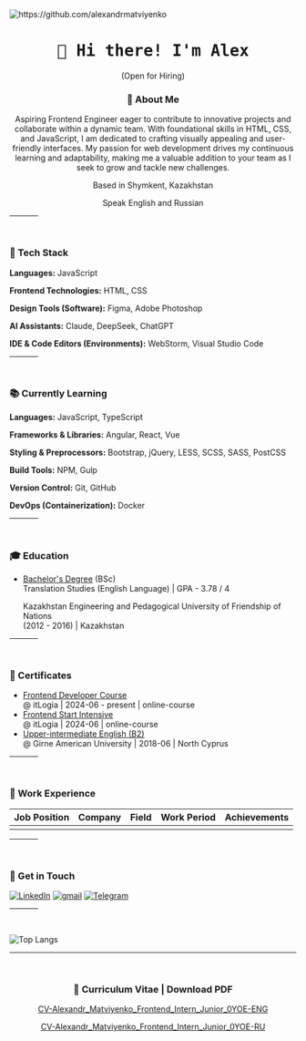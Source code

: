 <img src="https://komarev.com/ghpvc/?username=alexandrmatviyenko" alt="https://github.com/alexandrmatviyenko" />

<h1 align="center">
  <samp> 👋 Hi there! I'm Alex </samp>
</h1>

<p align="center">
  (Open for Hiring)
</p>

<h3 align="center"> 📖 About Me </h3>
<p align="center"> Aspiring Frontend Engineer eager to contribute to innovative projects and collaborate within a dynamic team. With foundational skills in HTML, CSS, and JavaScript, I am dedicated to crafting visually appealing and user-friendly interfaces. My passion for web development drives my continuous learning and adaptability, making me a valuable addition to your team as I seek to grow and tackle new challenges. </p>
<p align="center"> Based in Shymkent, Kazakhstan </p>
<p align="center"> Speak English and Russian </p>

<!--
<p> Manifesto: </p>

- Deliver value to the business
- Adapt easily
- Contribute to the growth of the team and company
- Think about scalability and long-term sustainability of solutions
- Find the balance between technical debt and development speed
- Take ownership
- Understand the overall strategy
- Gather feedback
- Be transparent and open
-->

<hr width="10%">
<br>

<h3>
  🚀 Tech Stack
</h3>

**Languages:** JavaScript

**Frontend Technologies:** HTML, CSS  

**Design Tools (Software):** Figma, Adobe Photoshop  

**AI Assistants:** Claude, DeepSeek, ChatGPT  

**IDE & Code Editors (Environments):** WebStorm, Visual Studio Code  


<hr width="10%">
<br>

<h3>
  📚 Currently Learning
</h3>

**Languages:** JavaScript, TypeScript

**Frameworks & Libraries:** Angular, React, Vue

**Styling & Preprocessors:** Bootstrap, jQuery, LESS, SCSS, SASS, PostCSS  

**Build Tools:** NPM, Gulp

**Version Control:** Git, GitHub  

**DevOps (Containerization):** Docker  

<hr width="10%">
<br>


<h3>
  🎓 Education
</h3>

<!--
- [Master's Degree](https://github.com/AlexandrMatviyenko) (MSc) <br> Computer Engineering | GPA - 0.00 / 0
  <p> Girne American University <br> (2030 - yyyy) | North Cyprus </p>
-->

<!--
- [Bachelor's Degree](https://github.com/AlexandrMatviyenko) (BSc) <br> Computer Engineering | GPA - 0.00 / 0
  <p> Girne American University <br> (2028 - yyyy) | North Cyprus </p>
-->

- [Bachelor's Degree](https://github.com/AlexandrMatviyenko) (BSc) <br> Translation Studies (English Language) | GPA - 3.78 / 4
  <p> Kazakhstan Engineering and Pedagogical University of Friendship of Nations <br> (2012 - 2016) | Kazakhstan </p>


<hr width="10%">
<br>

<h3>
  📜 Certificates
</h3>

- [Frontend Developer Course](https://github.com/AlexandrMatviyenko) <br> @ itLogia | 2024-06 - present | online-course
- [Frontend Start Intensive](https://itlogia.ru/certificates/intensive/12403-69694) <br> @ itLogia | 2024-06 | online-course
- [Upper-intermediate English (B2)](https://github.com/AlexandrMatviyenko) <br> @ Girne American University | 2018-06 | North Cyprus

<hr width="10%">
<br>

<h3>
  💼 Work Experience 
</h3>

| Job Position                  | Company                    | Field                         | Work Period       | Achievements         |
| ----------------------------- | -------------------------- | ----------------------------- | ----------------- |----------------------|
|                               |                            |                               |                   |                      |

<!--
<hr width="10%">
<br>

<h3>
  ⚡ Hackathon Participation
</h3>

- [Hackathon Name or which devote it to](https://Hackathon Adress) @ The organization that is holding the hackathon  | YYYY-MTH | Place
-->

<hr width="10%">
<br>

<h3>
  🔔 Get in Touch
</h3>

<a href="https://www.linkedin.com/in/alexandr-matviyenko">![LinkedIn](https://img.shields.io/badge/LinkedIn-0077B5?style=for-the-badge&logo=linkedin&logoColor=white)</a>
<a href="mailto:TheAlexandrMatviyenko@gmail.com">![gmail](https://img.shields.io/badge/Gmail-D14836?style=for-the-badge&logo=gmail&logoColor=white)</a>
<a href="https://t.me/AlexandrMatviyenko">![Telegram](https://img.shields.io/badge/Telegram-2CA5E0?style=for-the-badge&logo=telegram&logoColor=white)</a>

<hr width="10%">
<br>

![Top Langs](https://github-readme-stats.vercel.app/api/top-langs/?username=alexandrmatviyenko&hide_progress=false)

<hr width="100%">
<br>

<h3 align="center">
  📑 Curriculum Vitae | Download PDF
</h3>

<p align="center">
  <a href="https://github.com/AlexandrMatviyenko/AlexandrMatviyenko/blob/main/CV-Alexandr_Matviyenko_Frontend_Intern_Junior_0YOE-ENG.pdf">
    CV-Alexandr_Matviyenko_Frontend_Intern_Junior_0YOE-ENG
  </a>
</p>

<p align="center">
  <a href="https://github.com/AlexandrMatviyenko/AlexandrMatviyenko/blob/main/CV-Alexandr_Matviyenko_Frontend_Intern_Junior_0YOE-RU.pdf">
    CV-Alexandr_Matviyenko_Frontend_Intern_Junior_0YOE-RU
  </a>
</p>
